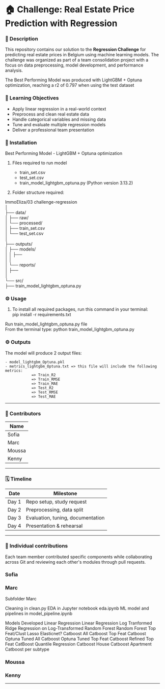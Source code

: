 # 🏠 Challenge: Real Estate Price Prediction with Regression

### 📌 Description
This repository contains our solution to the **Regression Challenge** for predicting real estate prices in Belgium using machine learning models. The challenge was organized as part of a team consolidation project with a focus on data preprocessing, model development, and performance analysis.

The Best Performing Model was produced with LightGBM + Optuna optimization, reaching a r2 of 0.797 when using the test dataset  


### 🧠 Learning Objectives
- Apply linear regression in a real-world context  
- Preprocess and clean real estate data  
- Handle categorical variables and missing data  
- Tune and evaluate multiple regression models  
- Deliver a professional team presentation

### 🚀 Installation

Best Performing Model - LightGBM + Optuna optimization

1) Files required to run model

    - train_set.csv
    - test_set.csv
    - train_model_lightgbm_optuna.py (Python version 3.13.2)

2) Folder structure required:

ImmoEliza/03 challenge-regression  
│  
├── data/  
│   ├── raw/  
│   └── processed/  
│       ├── train_set.csv  
│       └── test_set.csv  
│  
├── outputs/  
│   ├── models/  
│   │   ├──   
│   │  
│   └── reports/  
│             ├──   
│  
└── src/  
    ├── train_model_lightgbm_optuna.py  
  

### ⚙️ Usage

1) To install all required packages, run this command in your terminal:  
pip install -r requirements.txt   
  
Run train_model_lightgbm_optuna.py file  
        From the terminal type: python train_model_lightgbm_optuna.py  
  
### ⚙️ Outputs

The model will produce 2 output files:

    - model_lightgbm_Optuna.pkl
    - metrics_lightgbm_Optuna.txt => this file will include the following metrics:
                => Train_R2
                => Train_RMSE
                => Train_MAE
                => Test_R2
                => Test_RMSE
                => Test_MAE

---

### 👥 Contributors

| Name       |
|------------|
| Sofia      |
| Marc       |  
| Moussa     |  
| Kenny      |

---

### 🗓️ Timeline

| Date        | Milestone                        |
|-------------|----------------------------------|
| Day 1       | Repo setup, study request        |
| Day 2       | Preprocessing, data split        |
| Day 3       | Evaluation, tuning, documentation|
| Day 4       | Presentation & rehearsal         |

---

### 🧩 Individual contributions
Each team member contributed specific components while collaborating across Git and reviewing each other's modules through pull requests.  
### Sofia  
  
### Marc  

Subfolder Marc

Cleaning in clean.py
EDA in Jupyter notebook eda.ipynb
ML model and pipelines in model_pipeline.ipynb

Models Developed
Linear Regression
Linear Regression Log Tranformed
Ridge Regression on Log-Transformed
Random Forest
Random Forest Top Feat/Clust
Lasso
Elasticnet?
Catboost All
Catboost Top Feat
Catboost Optuna Tuned All
Catboost Optuna Tuned Top Feat
Catboost Refined Top Feat
CatBoost Quantile Regression
Catboost House
Catboost Apartment
Catboost per subtype


### Moussa  

### Kenny  

---

